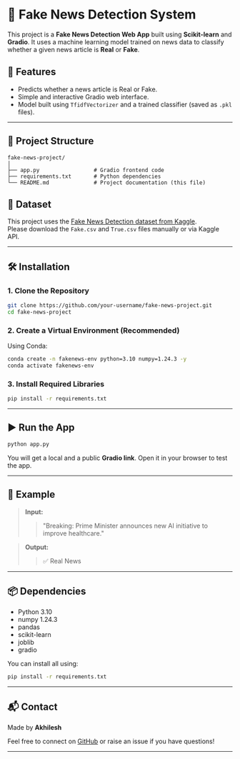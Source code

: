 
# 📰 Fake News Detection System

This project is a **Fake News Detection Web App** built using **Scikit-learn** and **Gradio**. It uses a machine learning model trained on news data to classify whether a given news article is **Real** or **Fake**.

## 🚀 Features

- Predicts whether a news article is Real or Fake.
- Simple and interactive Gradio web interface.
- Model built using `TfidfVectorizer` and a trained classifier (saved as `.pkl` files).

---

## 📂 Project Structure

```
fake-news-project/
│
├── app.py                 # Gradio frontend code        
├── requirements.txt       # Python dependencies
└── README.md              # Project documentation (this file)
```
## 📂 Dataset

This project uses the [Fake News Detection dataset from Kaggle](https://www.kaggle.com/datasets/clmentbisaillon/fake-and-real-news-dataset).  
Please download the `Fake.csv` and `True.csv` files manually or via Kaggle API.

---

## 🛠️ Installation

### 1. Clone the Repository
```bash
git clone https://github.com/your-username/fake-news-project.git
cd fake-news-project
```

### 2. Create a Virtual Environment (Recommended)

Using Conda:
```bash
conda create -n fakenews-env python=3.10 numpy=1.24.3 -y
conda activate fakenews-env
```

### 3. Install Required Libraries

```bash
pip install -r requirements.txt
```

---

## ▶️ Run the App

```bash
python app.py
```

You will get a local and a public **Gradio link**. Open it in your browser to test the app.

---

## 📸 Example

> **Input:**
> > "Breaking: Prime Minister announces new AI initiative to improve healthcare."

> **Output:**
> > ✅ Real News

---

## 📦 Dependencies

- Python 3.10
- numpy 1.24.3
- pandas
- scikit-learn
- joblib
- gradio

You can install all using:

```bash
pip install -r requirements.txt
```

---

## 📬 Contact

Made  by **Akhilesh**

Feel free to connect on [GitHub](https://github.com/your-username) or raise an issue if you have questions!

---

